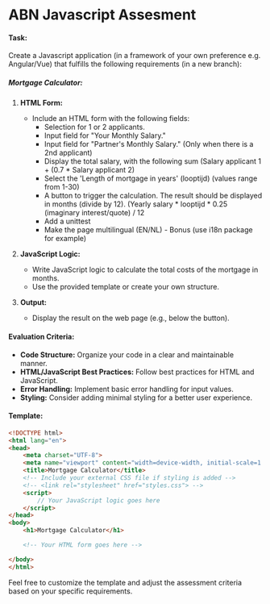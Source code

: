 # ABN Javascript Assesment

#### Task:

Create a Javascript application (in a framework of your own preference e.g. Angular/Vue) that fulfills the following requirements (in a new branch):

##### Mortgage Calculator:

1. **HTML Form:**
   - Include an HTML form with the following fields:
     - Selection for 1 or 2 applicants.
     - Input field for "Your Monthly Salary."
     - Input field for "Partner's Monthly Salary." (Only when there is a 2nd applicant)
     - Display the total salary, with the following sum (Salary applicant 1 + (0.7 * Salary applicant 2)
     - Select the 'Length of mortgage in years' (looptijd) (values range from 1-30)
     - A button to trigger the calculation. The result should be displayed in months (divide by 12). (Yearly salary * looptijd * 0.25 (imaginary interest/quote) / 12
     - Add a unittest
     - Make the page multilingual (EN/NL) - Bonus (use i18n package for example)

2. **JavaScript Logic:**
   - Write JavaScript logic to calculate the total costs of the mortgage in months.
   - Use the provided template or create your own structure.

3. **Output:**
   - Display the result on the web page (e.g., below the button).

#### Evaluation Criteria:

- **Code Structure:** Organize your code in a clear and maintainable manner.
- **HTML/JavaScript Best Practices:** Follow best practices for HTML and JavaScript.
- **Error Handling:** Implement basic error handling for input values.
- **Styling:** Consider adding minimal styling for a better user experience.

#### Template:

```html
<!DOCTYPE html>
<html lang="en">
<head>
    <meta charset="UTF-8">
    <meta name="viewport" content="width=device-width, initial-scale=1.0">
    <title>Mortgage Calculator</title>
    <!-- Include your external CSS file if styling is added -->
    <!-- <link rel="stylesheet" href="styles.css"> -->
    <script>
        // Your JavaScript logic goes here
    </script>
</head>
<body>
    <h1>Mortgage Calculator</h1>

    <!-- Your HTML form goes here -->

</body>
</html>
```

Feel free to customize the template and adjust the assessment criteria based on your specific requirements.
